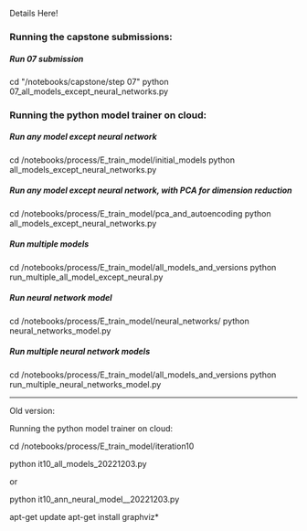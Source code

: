 Details Here!


### Running the capstone submissions:
##### Run 07 submission
cd "/notebooks/capstone/step 07"
python 07_all_models_except_neural_networks.py


### Running the python model trainer on cloud:

##### Run any model except neural network
cd /notebooks/process/E_train_model/initial_models
python all_models_except_neural_networks.py

##### Run any model except neural network, with PCA for dimension reduction
cd /notebooks/process/E_train_model/pca_and_autoencoding
python all_models_except_neural_networks.py




##### Run multiple models
cd /notebooks/process/E_train_model/all_models_and_versions
python run_multiple_all_model_except_neural.py


##### Run neural network model

cd /notebooks/process/E_train_model/neural_networks/
python neural_networks_model.py


##### Run multiple neural network models

cd /notebooks/process/E_train_model/all_models_and_versions
python run_multiple_neural_networks_model.py 

-----

Old version:

Running the python model trainer on cloud:

cd /notebooks/process/E_train_model/iteration10

python it10_all_models_20221203.py 

or

python it10_ann_neural_model__20221203.py


apt-get update
apt-get install graphviz*
